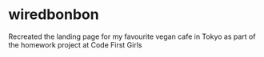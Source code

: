 # wiredbonbon
Recreated the landing page for my favourite vegan cafe in Tokyo as part of the homework project at Code First Girls
